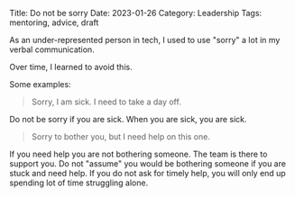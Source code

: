 Title: Do not be sorry
Date: 2023-01-26
Category: Leadership
Tags: mentoring, advice, draft

As an under-represented person in tech, I used to use "sorry" a lot in my verbal communication.

Over time, I learned to avoid this.

Some examples:

> Sorry, I am sick. I need to take a day off.

Do not be sorry if you are sick. When you are sick, you are sick.

> Sorry to bother you, but I need help on this one.

If you need help you are not bothering someone. The team is there to support you. Do not "assume" you would be bothering someone if you are stuck and need help. If you do not ask for timely help, you will only end up spending lot of time struggling alone.


